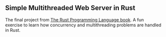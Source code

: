 ## Simple Multithreaded Web Server in Rust
The final project from [The Rust Programming Language book](https://doc.rust-lang.org/book/ch20-00-final-project-a-web-server.html).
A fun exercise to learn how concurrency and multithreading problems are handled in Rust.

